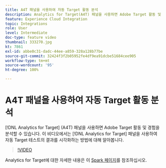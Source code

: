 ```yaml
---
title: A4T 패널을 사용하여 자동 Target 활동 분석
description: Analytics for Target(A4T) 패널을 사용하면 Adobe Target 활동 및 경험을 분석할 수 있습니다. 이 비디오에서는 Analytics for Target 패널을 사용하여 자동 Target 테스트의 결과를 시각화하는 방법에 대해 알아봅니다.
feature: Experience Cloud Integration
topic: Integrations
role: User
level: Intermediate
doc-type: feature video
thumbnail: 333270.jpg
kt: 7861
exl-id: abbe0c31-dadc-44ee-a859-328a128b77be
source-git-commit: 32424f3f2b05952fe4df9ea91dcbe51684cee905
workflow-type: tm+mt
source-wordcount: '95'
ht-degree: 100%

---
```


# A4T 패널을 사용하여 자동 Target 활동 분석

[!DNL Analytics for Target] (A4T) 패널을 사용하면 Adobe Target 활동 및 경험을 분석할 수 있습니다. 이 비디오에서는 [!DNL Analytics for Target] 패널을 사용하여 자동 Target 테스트의 결과를 시각화하는 방법에 대해 알아봅니다.

>[!VIDEO](https://video.tv.adobe.com/v/333270/?quality=12&learn=on)

Analytics for Target에 대한 자세한 내용은 이 [Spark 페이지](https://spark.adobe.com/page/Lo3Spm4oBOvwF/)를 참조하십시오.
